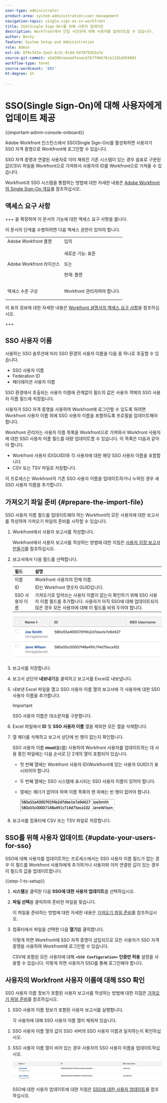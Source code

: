 ```yaml
---
user-type: administrator
product-area: system-administration;user-management
navigation-topic: single-sign-on-in-workfront
title: SSO(Single Sign-On)를 위해 사용자 업데이트
description: Workfront에서 단일 사인온에 대해 사용자를 업데이트할 수 있습니다.
author: Becky
feature: System Setup and Administration
role: Admin
exl-id: 0f9c543a-2ae2-4c2c-9c4d-647079263a7e
source-git-commit: a54200ceeaadfeaac6767f06676cb11814959601
workflow-type: tm+mt
source-wordcount: '802'
ht-degree: 1%

---
```


# SSO(Single Sign-On)에 대해 사용자에게 업데이트 제공

<!-- Audited: 1/2024 -->

{{important-admin-console-onboard}}

Adobe Workfront 인스턴스에서 SSO(Single Sign-On)를 활성화하면 사용자가 SSO 자격 증명으로 Workfront에 로그인할 수 있습니다.

SSO 자격 증명과 연결된 사용자로 이미 채워진 기존 시스템이 있는 경우 쉼표로 구분된 값(CSV) 파일을 Workfront으로 가져와서 사용자의 ID를 Workfront으로 가져올 수 있습니다.

Workfront과 SSO 시스템을 통합하는 방법에 대한 자세한 내용은 [Adobe Workfront의 Single Sign-On 개요](../../../administration-and-setup/add-users/single-sign-on/sso-in-workfront.md)를 참조하십시오.


## 액세스 요구 사항

+++ 을 확장하여 이 문서의 기능에 대한 액세스 요구 사항을 봅니다.

이 문서의 단계를 수행하려면 다음 액세스 권한이 있어야 합니다.

<table style="table-layout:auto"> 
 <col> 
 <col> 
 <tbody> 
  <tr> 
   <td role="rowheader">Adobe Workfront 플랜</td> 
   <td>임의</td> 
  </tr> 
  <tr> 
   <td role="rowheader">Adobe Workfront 라이선스</td> 
   <td><p>새로운 기능: 표준</p><p>또는</p><p>현재: 플랜</p></td> 
  </tr> 
  <tr> 
   <td role="rowheader">액세스 수준 구성</td> 
   <td> <p>Workfront 관리자여야 합니다.</p>  </td> 
  </tr> 
 </tbody> 
</table>

이 표의 정보에 대한 자세한 내용은 [Workfront 설명서의 액세스 요구 사항](/help/quicksilver/administration-and-setup/add-users/access-levels-and-object-permissions/access-level-requirements-in-documentation.md)을 참조하십시오.

+++

## SSO 사용자 이름

사용하는 SSO 솔루션에 따라 SSO 환경의 사용자 이름을 다음 중 하나로 호출할 수 있습니다.

* SSO 사용자 이름
* Federation ID
* 페더레이션 사용자 이름

SSO 환경에서 호출되는 사용자 이름에 관계없이 필드의 값은 사용자 객체의 SSO 사용자 이름 필드에 저장됩니다.

사용자가 SSO 자격 증명을 사용하여 Workfront에 로그인할 수 있도록 하려면 Workfront 사용자 이름 외에 SSO 사용자 이름을 포함하도록 프로필을 업데이트해야 합니다.

Workfront 관리자는 사용자 이름 목록을 Workfront으로 가져와서 Workfront 사용자에 대한 SSO 사용자 이름 필드를 대량 업데이트할 수 있습니다. 이 목록은 다음과 같아야 합니다.

* Workfront 사용자 ID(GUID)와 각 사용자에 대한 해당 SSO 사용자 이름을 포함합니다
* CSV 또는 TSV 파일로 저장합니다.

이 프로세스는 Workfront의 기존 SSO 사용자 이름을 업데이트하거나 누락된 경우 새 SSO 사용자 이름을 추가합니다.

## 가져오기 파일 준비 {#prepare-the-import-file}

SSO 사용자 이름 필드를 업데이트해야 하는 Workfront의 모든 사용자에 대한 보고서를 작성하여 가져오기 파일의 준비를 시작할 수 있습니다.

1. Workfront에서 사용자 보고서를 작성합니다.

   Workfront에서 사용자 보고서를 작성하는 방법에 대한 지침은 [사용자 지정 보고서 만들기](../../../reports-and-dashboards/reports/creating-and-managing-reports/create-custom-report.md)를 참조하십시오.

1. 보고서에서 다음 필드를 선택합니다.

   | 필드 | 설명 |
   |---|---|
   | 이름 | Workfront 사용자의 전체 이름. |
   | ID | ID는 Workfront 영숫자 GUID입니다. |
   | SSO 사용자 이름 | 가져오기로 덮어쓰는 사용자 이름이 없는지 확인하기 위해 SSO 사용자 이름 필드를 추가합니다. 사용자가 아직 SSO에 대해 업데이트되지 않은 경우 모든 사용자에 대해 이 필드를 비워 두어야 합니다. |

   ![](assets/users-with-sso-username-and-no-sso-access-only-field.png)

1. 보고서를 저장합니다.
1. 보고서 상단의 **내보내기**&#x200B;를 클릭하고 보고서를 Excel로 내보냅니다.
1. 내보낸 Excel 파일을 열고 SSO 사용자 이름 열의 보고서에 각 사용자에 대한 SSO 사용자 이름을 추가합니다.

   >[!IMPORTANT]
   >
   >SSO 사용자 이름은 대소문자를 구분합니다.

1. Excel 파일에서 **ID** 및 **SSO 사용자 이름** 열을 제외한 모든 열을 삭제합니다.

1. 열 헤더를 삭제하고 보고서 상단에 빈 행이 없는지 확인합니다.

   SSO 사용자 이름 **must**&#x200B;을(를) 사용하여 Workfront 사용자를 업데이트하는 데 사용 중인 파일에는 다음 순서로 단 2개의 열이 포함되어 있습니다.

   * 첫 번째 열에는 Workfront 사용자 ID(Workfront에 있는 사용자 GUID)가 표시되어야 합니다.
   * 두 번째 열에는 SSO 시스템에 표시되는 SSO 사용자 이름이 있어야 합니다.
   * 열에는 헤더가 없어야 하며 이름 목록의 맨 위에는 빈 행이 없어야 합니다.

     ![](assets/update-users-for-sso-csv-file-for-import.png)

1. 보고서를 컴퓨터에 CSV 또는 TSV 파일로 저장합니다.

## SSO를 위해 사용자 업데이트 {#update-your-users-for-sso}

SSO에 대해 사용자를 업데이트하는 프로세스에서는 SSO 사용자 이름 필드가 없는 경우 이 필드를 Workfront 사용자에게 추가하거나 사용자와 이미 연결된 값이 있는 경우 이 필드의 값을 업데이트합니다.

{{step-1-to-setup}}

1. **시스템**&#x200B;을 클릭한 다음 **SSO에 대한 사용자 업데이트**&#x200B;를 선택하십시오.

1. **파일 선택**&#x200B;을 클릭하여 준비한 파일을 찾습니다.

   이 파일을 준비하는 방법에 대한 자세한 내용은 [가져오기 파일 준비](#prepare-the-import-file)를 참조하십시오.

1. 컴퓨터에서 파일을 선택한 다음 **열기**&#x200B;를 클릭합니다.

   이렇게 하면 Workfront에 SSO 자격 증명이 삽입되므로 모든 사용자가 SSO 자격 증명을 사용하여 Workfront에 로그인할 수 있습니다.

   CSV에 포함된 모든 사용자에 대해 **`<SSO Configuration>` 인증만 허용** 설정을 사용할 수 있습니다. 이렇게 하면 사용자가 SSO를 통해 로그인해야 합니다.

## 사용자의 Workfront 사용자 이름에 대해 SSO 확인

SSO 사용자 이름 정보가 포함된 사용자 보고서를 작성하는 방법에 대한 지침은 [가져오기 파일 준비](#prepare-the-import-file)를 참조하십시오.

1. SSO 사용자 이름 정보가 포함된 사용자 보고서를 실행합니다.

   각 사용자에 대해 SSO 사용자 이름 열이 채워져 있습니다.

1. SSO 사용자 이름 열의 값이 SSO 서버의 SSO 사용자 이름과 일치하는지 확인하십시오.
1. SSO 사용자 이름 열이 비어 있는 경우 사용자의 SSO 사용자 이름을 업데이트하십시오.

   ![](assets/users-with-sso-field-updated.png)

   SSO에 대한 사용자 업데이트에 대한 지침은 [SSO에 대한 사용자 업데이트](#update-your-users-for-sso)를 참조하십시오.
